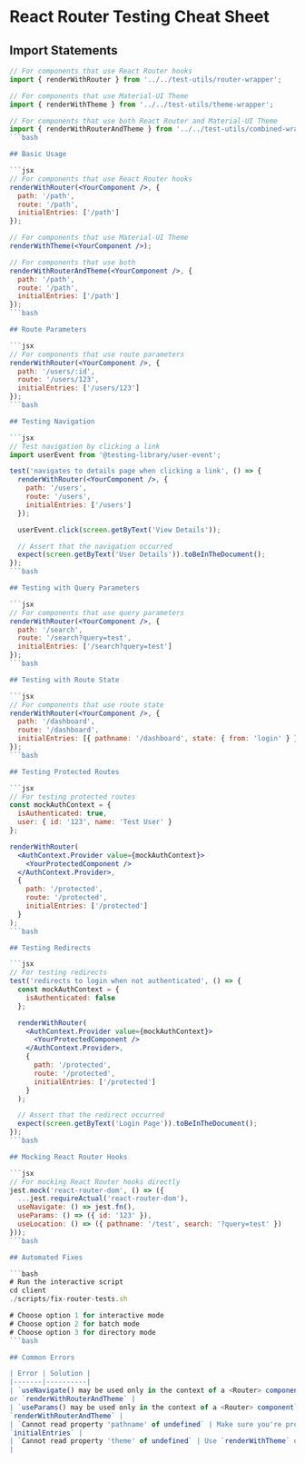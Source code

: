 # React Router Testing Cheat Sheet

## Import Statements

```jsx
// For components that use React Router hooks
import { renderWithRouter } from '../../test-utils/router-wrapper';

// For components that use Material-UI Theme
import { renderWithTheme } from '../../test-utils/theme-wrapper';

// For components that use both React Router and Material-UI Theme
import { renderWithRouterAndTheme } from '../../test-utils/combined-wrapper';
```bash

## Basic Usage

```jsx
// For components that use React Router hooks
renderWithRouter(<YourComponent />, {
  path: '/path',
  route: '/path',
  initialEntries: ['/path']
});

// For components that use Material-UI Theme
renderWithTheme(<YourComponent />);

// For components that use both
renderWithRouterAndTheme(<YourComponent />, {
  path: '/path',
  route: '/path',
  initialEntries: ['/path']
});
```bash

## Route Parameters

```jsx
// For components that use route parameters
renderWithRouter(<YourComponent />, {
  path: '/users/:id',
  route: '/users/123',
  initialEntries: ['/users/123']
});
```bash

## Testing Navigation

```jsx
// Test navigation by clicking a link
import userEvent from '@testing-library/user-event';

test('navigates to details page when clicking a link', () => {
  renderWithRouter(<YourComponent />, {
    path: '/users',
    route: '/users',
    initialEntries: ['/users']
  });

  userEvent.click(screen.getByText('View Details'));

  // Assert that the navigation occurred
  expect(screen.getByText('User Details')).toBeInTheDocument();
});
```bash

## Testing with Query Parameters

```jsx
// For components that use query parameters
renderWithRouter(<YourComponent />, {
  path: '/search',
  route: '/search?query=test',
  initialEntries: ['/search?query=test']
});
```bash

## Testing with Route State

```jsx
// For components that use route state
renderWithRouter(<YourComponent />, {
  path: '/dashboard',
  route: '/dashboard',
  initialEntries: [{ pathname: '/dashboard', state: { from: 'login' } }]
});
```bash

## Testing Protected Routes

```jsx
// For testing protected routes
const mockAuthContext = {
  isAuthenticated: true,
  user: { id: '123', name: 'Test User' }
};

renderWithRouter(
  <AuthContext.Provider value={mockAuthContext}>
    <YourProtectedComponent />
  </AuthContext.Provider>,
  {
    path: '/protected',
    route: '/protected',
    initialEntries: ['/protected']
  }
);
```bash

## Testing Redirects

```jsx
// For testing redirects
test('redirects to login when not authenticated', () => {
  const mockAuthContext = {
    isAuthenticated: false
  };

  renderWithRouter(
    <AuthContext.Provider value={mockAuthContext}>
      <YourProtectedComponent />
    </AuthContext.Provider>,
    {
      path: '/protected',
      route: '/protected',
      initialEntries: ['/protected']
    }
  );

  // Assert that the redirect occurred
  expect(screen.getByText('Login Page')).toBeInTheDocument();
});
```bash

## Mocking React Router Hooks

```jsx
// For mocking React Router hooks directly
jest.mock('react-router-dom', () => ({
  ...jest.requireActual('react-router-dom'),
  useNavigate: () => jest.fn(),
  useParams: () => ({ id: '123' }),
  useLocation: () => ({ pathname: '/test', search: '?query=test' })
}));
```bash

## Automated Fixes

```bash
# Run the interactive script
cd client
./scripts/fix-router-tests.sh

# Choose option 1 for interactive mode
# Choose option 2 for batch mode
# Choose option 3 for directory mode
```bash

## Common Errors

| Error | Solution |
|-------|----------|
| `useNavigate() may be used only in the context of a <Router> component` | Use `renderWithRouter`
or `renderWithRouterAndTheme` |
| `useParams() may be used only in the context of a <Router> component` | Use `renderWithRouter` or
`renderWithRouterAndTheme` |
| `Cannot read property 'pathname' of undefined` | Make sure you're providing the correct
`initialEntries` |
| `Cannot read property 'theme' of undefined` | Use `renderWithTheme` or `renderWithRouterAndTheme`
|
